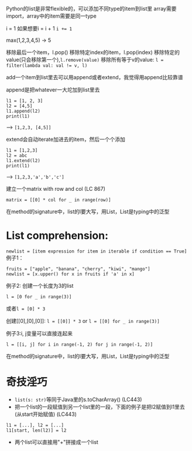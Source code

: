 Python的list是非常flexible的，可以添加不同type的item到list里
array需要import，array中的item需要是同一type

i = 1
如果想要i = i + 1
`i += 1`

max(1,2,3,4,5) -> 5

移除最后一个item，l.pop()
移除特定index的item，l.pop(index)
移除特定的value(只会移除第一个),`l.remove(value)`
移除所有等于v的value: `l = filter(lambda val: val != v, l)`

add一个item到list里去可以用append或者extend，我觉得用append比较靠谱

append是把whatever一大坨加到list里去

```
l1 = [1, 2, 3]
l2 = [4,5]
l1.append(l2) 
print(l1)
```

--> `[1,2,3, [4,5]]`

extend会自动iterate加进去的item，然后一个个添加
```
l1 = [1,2,3]
l2 = abc
l1.extend(l2)
print(l1)
```
--> `[1,2,3,'a','b','c']`

建立一个matrix with row and col (LC 867)
```
matrix = [[0] * col for _ in range(row)]
```

在method的signature中，list的l要大写，用List，List是typing中的泛型

# List comprehension:
`newlist = [item expression for item in iterable if condition == True]`
例子1：
```
fruits = ["apple", "banana", "cherry", "kiwi", "mango"]
newlist = [x.upper() for x in fruits if 'a' in x]
```

例子2: 创建一个长度为3的list
```
l = [0 for _ in range(3)]
```
或者`l = [0] * 3`

创建[[0],[0],[0]]: `l = [[0]] * 3` or `l = [[0] for _ in range(3)]`

例子3:i, j变量可以直接连起来
```
l = [[i, j] for i in range(-1, 2) for j in range(-1, 2)]
```

在method的signature中，list的l要大写，用List，List是typing中的泛型

# 奇技淫巧
- `list(s: str)`等同于Java里的s.toCharArray() (LC443)
- 把一个list的一段赋值到另一个list里的一段，下面的例子是把l2赋值到l1里去(从start开始赋值) (LC443)
```
l1 = [...], l2 = [...]
l1[start, len(l2)] = l2
```
- 两个list可以直接用"+"拼接成一个list


